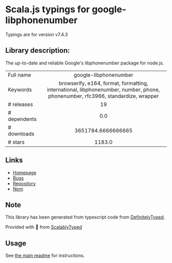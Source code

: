 
# Scala.js typings for google-libphonenumber

Typings are for version v7.4.3

## Library description:
The up-to-date and reliable Google's libphonenumber package for node.js.

|                    |                 |
| ------------------ | :-------------: |
| Full name          | google-libphonenumber |
| Keywords           | browserify, e164, format, formatting, international, libphonenumber, number, phone, phonenumber, rfc3966, standardize, wrapper |
| # releases         | 19 |
| # dependents       | 0.0 |
| # downloads        | 3651784.6666666665 |
| # stars            | 1183.0 |

## Links
- [Homepage](https://ruimarinho.github.io/google-libphonenumber/)
- [Bugs](https://github.com/ruimarinho/google-libphonenumber/issues)
- [Repository](https://github.com/ruimarinho/google-libphonenumber)
- [Npm](https://www.npmjs.com/package/google-libphonenumber)
    


## Note
This library has been generated from typescript code from [DefinitelyTyped](https://definitelytyped.org).

Provided with :purple_heart: from [ScalablyTyped](https://github.com/oyvindberg/ScalablyTyped)

## Usage
See [the main readme](../../readme.md) for instructions.


